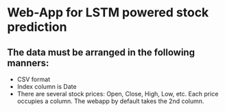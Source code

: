 # Web-App for LSTM powered stock prediction

## The data must be arranged in the following manners:
* CSV format
* Index column is Date
* There are several stock prices: Open, Close, High, Low, etc. Each price occupies
  a column. The webapp by default takes the 2nd column.
